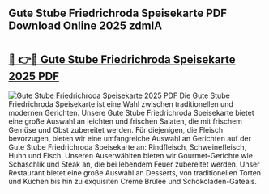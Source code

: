 ## Gute Stube Friedrichroda Speisekarte PDF Download Online 2025 zdmlA

# <h2><a href="http://gcb9kh9.nevu.top/?p=Gute+Stube+Friedrichroda+Speisekarte">🔗 👉🔴 Gute Stube Friedrichroda Speisekarte 2025 PDF</a></h2>

[![Gute Stube Friedrichroda Speisekarte 2025 PDF](https://i.imgur.com/dBaPXMq.png)](http://gcb9kh9.nevu.top/?p=Gute+Stube+Friedrichroda+Speisekarte)
Die Gute Stube Friedrichroda Speisekarte ist eine Wahl zwischen traditionellen und modernen Gerichten. Unsere Gute Stube Friedrichroda Speisekarte bietet eine große Auswahl an leichten und frischen Salaten, die mit frischem Gemüse und Obst zubereitet werden. Für diejenigen, die Fleisch bevorzugen, bieten wir eine umfangreiche Auswahl an Gerichten auf der Gute Stube Friedrichroda Speisekarte an: Rindfleisch, Schweinefleisch, Huhn und Fisch. Unseren Auserwählten bieten wir Gourmet-Gerichte wie Schaschlik und Steak an, die bei lebendem Feuer zubereitet werden. Unser Restaurant bietet eine große Auswahl an Desserts, von traditionellen Torten und Kuchen bis hin zu exquisiten Crème Brûlée und Schokoladen-Gateais.
